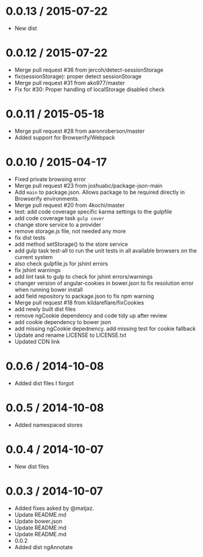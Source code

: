 
0.0.13 / 2015-07-22
===================

  * New dist

0.0.12 / 2015-07-22
===================

  * Merge pull request #36 from jercoh/detect-sessionStorage
  * fix(sessionStorage): proper detect sessionStorage
  * Merge pull request #31 from ako977/master
  * Fix for #30: Proper handling of localStorage disabled check

0.0.11 / 2015-05-18
===================

  * Merge pull request #28 from aaronroberson/master
  * Added support for Browserify/Webpack

0.0.10 / 2015-04-17
===================

  * Fixed private browsing error
  * Merge pull request #23 from joshuabc/package-json-main
  * Add `main` to package.json. Allows package to be required directly in Browserify environments.
  * Merge pull request #20 from 4kochi/master
  * test: add code coverage specific karma settings to the gulpfile
  * add code coverage task `gulp cover`
  * change store service to a provider
  * remove storage.js file, not needed any more
  * fix dist tests
  * add method setStorage() to the store service
  * add gulp task test-all to run the unit tests in all available browsers on the current system
  * also check gulpfile.js for jshint errors
  * fix jshint warnings
  * add lint task to gulp to check for jshint errors/warnings
  * changer version of angular-cookies in bower.json to fix resolution error when running bower install
  * add field repository to package.json to fix npm warning
  * Merge pull request #18 from kildareflare/fixCookies
  * add newly built dist files
  * remove ngCookie dependency and code tidy up after review
  * add cookie dependency to bower json
  * add missing ngCookie depednency. add missing test for cookie fallback
  * Update and rename LICENSE to LICENSE.txt
  * Updated CDN link

0.0.6 / 2014-10-08
==================

  * Added dist files I forgot

0.0.5 / 2014-10-08
==================

  * Added namespaced stores

0.0.4 / 2014-10-07
==================

  * New dist files

0.0.3 / 2014-10-07
==================

  * Added fixes asked by @matjaz.
  * Update README.md
  * Update bower.json
  * Update README.md
  * Update README.md
  * 0.0.2
  * Added dist ngAnnotate
